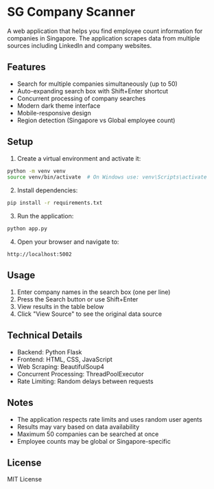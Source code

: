 # SG Company Scanner

A web application that helps you find employee count information for companies in Singapore. The application scrapes data from multiple sources including LinkedIn and company websites.

## Features

- Search for multiple companies simultaneously (up to 50)
- Auto-expanding search box with Shift+Enter shortcut
- Concurrent processing of company searches
- Modern dark theme interface
- Mobile-responsive design
- Region detection (Singapore vs Global employee count)

## Setup

1. Create a virtual environment and activate it:
```bash
python -m venv venv
source venv/bin/activate  # On Windows use: venv\Scripts\activate
```

2. Install dependencies:
```bash
pip install -r requirements.txt
```

3. Run the application:
```bash
python app.py
```

4. Open your browser and navigate to:
```
http://localhost:5002
```

## Usage

1. Enter company names in the search box (one per line)
2. Press the Search button or use Shift+Enter
3. View results in the table below
4. Click "View Source" to see the original data source

## Technical Details

- Backend: Python Flask
- Frontend: HTML, CSS, JavaScript
- Web Scraping: BeautifulSoup4
- Concurrent Processing: ThreadPoolExecutor
- Rate Limiting: Random delays between requests

## Notes

- The application respects rate limits and uses random user agents
- Results may vary based on data availability
- Maximum 50 companies can be searched at once
- Employee counts may be global or Singapore-specific

## License

MIT License
